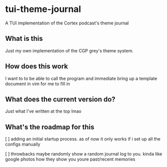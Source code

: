 # tui-theme-journal
A TUI implementation of the Cortex podcast's theme journal
 
## What is this
Just my own implementation of the CGP grey's theme system. 

## How does this work
I want to to be able to call the program and immediate bring up a template document in vim for me to fill in

## What does the current version do?
Just what I've written at the top lmao

## What's the roadmap for this
[ ] adding an initial startup process.
as of now it only works if i set up all the configs manually

[ ] throwbacks
maybe randomly show a random journal log to you.
kinda like google photos how they show you youre past/recent memories
